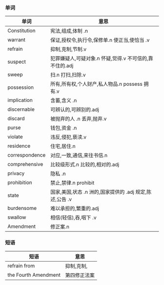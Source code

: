 ### 单词
|单词|意思|
|---|---|
|Constitution|宪法,组成,体制 .n|
|warrant|保证,授权令,执行令,保修单.n 使正当,使恰当 .v|
|refrain|抑制,克制,节制.v|
|suspect|犯罪嫌疑人,可疑对象.n 怀疑,觉得.v 不可信的,靠不住的.adj|
|sweep|扫.n 打扫,扫除.v|
|possession|所有,所有权,个人财产,私人物品.n possess 拥有.v|
|implication|含蓄,含义 .n|
|discernable|可辨认的,可辨别的.adj|
|discard|被抛弃的人 .n 丢弃,抛弃.v|
|purse|钱包,资金 .n|
|violate|违反,侵犯,亵渎.v|
|residence|住宅,居住.n|
|correspondence|对应,一致,通信,来往书信.n|
|comprehensive|比较级形式.n 比较的,相对的.adj|
|privacy|隐私 .n|
|prohibition|禁止,禁律.n prohibit|
|state|国家,美国,状态 .n 洲的,国家提供的 .adj 规定,陈述,公告 .v|
|burdensome|难以承担的,繁重的.adj|
|swallow|相信(轻信),吞,咽下 .v|
|Amendment|修正案.n|



### 短语
|短语|意思|
|---|---|
|refrain from|抑制,克制,|
|the Fourth Amendment|第四修正法案|